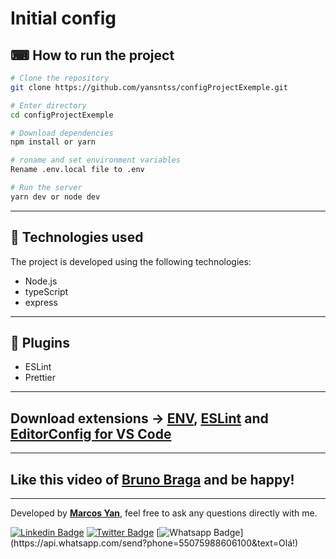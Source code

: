 # Initial config

## ⌨ How to run the project

```bash
# Clone the repository
git clone https://github.com/yansntss/configProjectExemple.git

# Enter directory
cd configProjectExemple

# Download dependencies
npm install or yarn

# roname and set environment variables
Rename .env.local file to .env

# Run the server
yarn dev or node dev
```

---

## 🚀 Technologies used

The project is developed using the following technologies:

- Node.js 
- typeScript
- express
---
## 🚀 Plugins
- ESLint
- Prettier


--- 

## Download extensions -> [ENV](https://marketplace.visualstudio.com/items?itemName=IronGeek.vscode-env), [ESLint](https://marketplace.visualstudio.com/items?itemName=dbaeumer.vscode-eslint) and [EditorConfig for VS Code](https://marketplace.visualstudio.com/items?itemName=EditorConfig.EditorConfig)

---
## Like this video of [Bruno Braga](https://www.youtube.com/watch?v=r2yzlFz7Ua4&t=2s) and be happy!
---
Developed by  **[Marcos Yan](https://www.linkedin.com/in/yansntss/)**, feel free to ask any questions directly with me.



[![Linkedin Badge](https://img.shields.io/badge/-LinkedIn-blue?style=flat-square&logo=Linkedin&logoColor=white&link=https://www.linkedin.com/in/yansntss/)](https://www.linkedin.com/in/yansntss/)
[![Twitter Badge](https://img.shields.io/badge/-Twitter-1ca0f1?style=flat-square&labelColor=1ca0f1&logo=twitter&logoColor=white&link=https://twitter.com/yanstnss)](https://twitter.com/NpmYan)
[![Whatsapp Badge](https://img.shields.io/badge/-Whatsapp-4CA143?style=flat-square&labelColor=4CA143&logo=whatsapp&logoColor=white&link=https://api.whatsapp.com/send?phone=55075988606100&text=Olá!)](https://api.whatsapp.com/send?phone=55075988606100&text=Olá!)